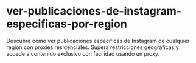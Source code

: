 # ver-publicaciones-de-instagram-especificas-por-region
Descubre cómo ver publicaciones específicas de Instagram de cualquier región con proxies residenciales. Supera restricciones geográficas y accede a contenido exclusivo con facilidad usando un proxy.
